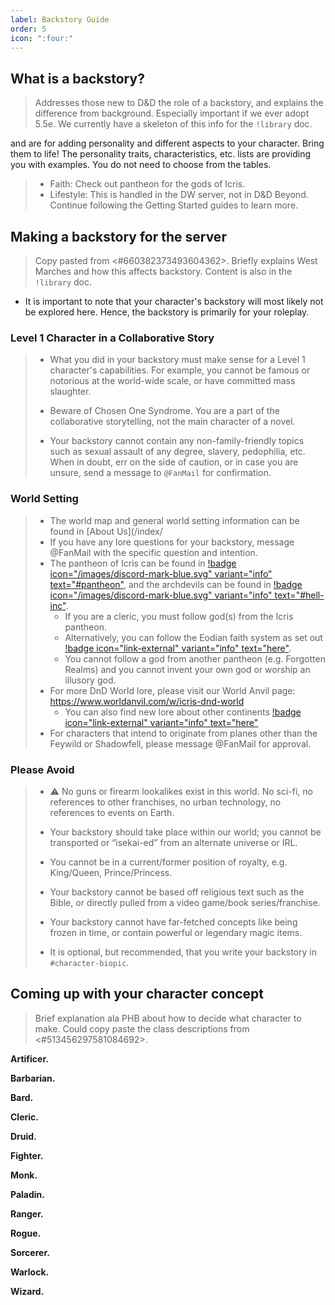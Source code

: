 ```yaml
---
label: Backstory Guide
order: 5
icon: ":four:"
---
```


## What is a backstory?
> Addresses those new to D&D the role of a backstory, and explains the difference from background. Especially important if we ever adopt 5.5e. We currently have a skeleton of this info for the `!library` doc.

and are for adding personality and different aspects to your character. Bring them to life! The personality traits, characteristics, etc. lists are providing you with examples. You do not need to choose from the tables. 
> - Faith: Check out ⁠pantheon for the gods of Icris. 
> - Lifestyle: This is handled in the DW server, not in D&D Beyond. Continue following the Getting Started guides to learn more. 
> 

## Making a backstory for the server
> Copy pasted from <#660382373493604362>. Briefly explains West Marches and how this affects backstory. Content is also in the `!library` doc.

- It is important to note that your character's backstory will most likely not be explored here. Hence, the backstory is primarily for your roleplay.

### Level 1 Character in a Collaborative Story

> - What you did in your backstory must make sense for a Level 1 character's capabilities. For example, you cannot be famous or notorious at the world-wide scale, or have committed mass slaughter.
> - Beware of Chosen One Syndrome. You are a part of the collaborative storytelling, not the main character of a novel.
> 
> - Your backstory cannot contain any non-family-friendly topics such as sexual assault of any degree, slavery, pedophilia, etc. When in doubt, err on the side of caution, or in case you are unsure, send a message to `@FanMail` for confirmation.

### World Setting

> - The world map and general world setting information can be found in [About Us](/index/
> - If you have any lore questions for your backstory, message @FanMail with the specific question and intention.
> - The pantheon of Icris can be found in [!badge icon="/images/discord-mark-blue.svg" variant="info" text="#pantheon"](https://discord.com/channels/512870694883950598/535362293144223744), and the archdevils can be found in [!badge icon="/images/discord-mark-blue.svg" variant="info" text="#hell-inc"](https://discord.com/channels/512870694883950598/640104532042317834).
>   - If you are a cleric, you must follow god(s) from the Icris pantheon.
>    - Alternatively, you can follow the Eodian faith system as set out [!badge icon="link-external" variant="info" text="here"](https://docs.google.com/document/d/1EBgQscpqcqAV8lPyDl1sc8HBP83vnN4aw9ZBg9ZO5fk/).
>   - You cannot follow a god from another pantheon (e.g. Forgotten Realms) and you cannot invent your own god or worship an illusory god.
> - For more DnD World lore, please visit our World Anvil page: <https://www.worldanvil.com/w/icris-dnd-world>
>   - You can also find new lore about other continents [!badge icon="link-external" variant="info" text="here"](https://docs.google.com/document/d/1EBgQscpqcqAV8lPyDl1sc8HBP83vnN4aw9ZBg9ZO5fk/)
> - For characters that intend to originate from planes other than the Feywild or Shadowfell, please message @FanMail for approval. 

### Please Avoid

> - ⚠️ No guns or firearm lookalikes exist in this world. No sci-fi, no references to other franchises, no urban technology, no references to events on Earth.
> - Your backstory should take place within our world; you cannot be transported or “isekai-ed” from an alternate universe or IRL.
> - You cannot be in a current/former position of royalty, e.g. King/Queen, Prince/Princess.
> - Your backstory cannot be based off religious text such as the Bible, or directly pulled from a video game/book series/franchise. 
> - Your backstory cannot have far-fetched concepts like being frozen in time, or contain powerful or legendary magic items.
> 
> - It is optional, but recommended, that you write your backstory in `#character-biopic`.

## Coming up with your character concept
> Brief explanation ala PHB about how to decide what character to make. Could copy paste the class descriptions from <#513456297581084692>. 

**Artificer.** 

**Barbarian.** 

**Bard.** 

**Cleric.** 

**Druid.** 

**Fighter.** 

**Monk.** 

**Paladin.** 

**Ranger.** 

**Rogue.** 

**Sorcerer.** 

**Warlock.** 

**Wizard.** 
